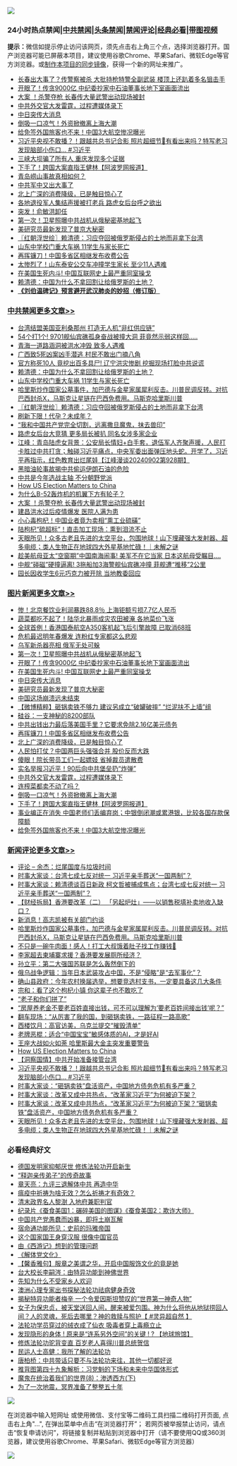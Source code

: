 ![](https://raw.githubusercontent.com/jsvpn/jsproxy/dev/64photo/fqnews-qr.jpg)

<div id="tt">
<h3>24小时热点禁闻|<a href="#%E4%B8%AD%E5%85%B1%E7%A6%81%E9%97%BB%E6%9B%B4%E5%A4%9A%E6%96%87%E7%AB%A0">中共禁闻</a>|<a href="#%E5%9B%BE%E7%89%87%E6%96%B0%E9%97%BB%E6%9B%B4%E5%A4%9A%E6%96%87%E7%AB%A0">头条禁闻</a>|<a href="#%E6%96%B0%E9%97%BB%E8%AF%84%E8%AE%BA%E6%9B%B4%E5%A4%9A%E6%96%87%E7%AB%A0">禁闻评论|<a href="#%E5%BF%85%E7%9C%8B%E7%BB%8F%E5%85%B8%E5%A5%BD%E6%96%87">经典必看</a>|<a href="https://696153.xyz/3" target="_blank">带图视频</a></h3>
<div><b>提示：</b>微信如提示停止访问该网页，须先点击右上角三个点，选择浏览器打开。国产浏览器可能已屏蔽本项目，建议使用谷歌Chrome、苹果Safari、微软Edge等官方浏览器。或<a href="%E5%88%B6%E4%BD%9Cgit%E7%A6%81%E9%97%BB%E9%95%9C%E5%83%8F.md">制作本项目的同步镜像</a>，获得一个新的网址来推广。</div>
<ul>

<li><a href="/baitai/20240903/2082947.md">长春出大事了？传警察被杀 大批持枪特警全副武装 楼顶上还趴着多名狙击手</a></li>
<li><a href="/topimagenews/20240903/2083194.md">开眼了！传贪9000亿 中纪委抄家中石油董事长地下室画面流出</a></li>
<li><a href="/cbnews/20240903/2082975.md">大案 ！杀警夺枪 长春传大量武警出动现场被封</a></li>
<li><a href="/topimagenews/20240903/2082998.md">中共外交官大发雷霆，过程遭媒体录下</a></li>
<li><a href="/topimagenews/20240903/2083115.md">中日突传大消息</a></li>
<li><a href="/topimagenews/20240903/2082996.md">倒吸一口凉气！外资掀撤离上海大潮</a></li>
<li><a href="/topimagenews/20240903/2082855.md">给免签外国旅客也不来！中国3大航空惨况曝光</a></li>
<li><a href="/comments/20240903/2082852.md">习近平央视不敢播？！跟越共总书记合影 照片超细节👀有看出来吗？特写老习发现脑部小伤口... #习近平</a></li>
<li><a href="/cnnews/20240903/2083049.md">三峡大坝骗了所有人 重庆发现多个证据</a></li>
<li><a href="/topimagenews/20240903/2082985.md">下手了！跨国大案直指王健林【阿波罗网报道】</a></li>
<li><a href="/baitai/20240903/2082923.md">青岛崂山事故真相如何？</a></li>
<li><a href="/cnnews/20240903/2083173.md">中共军中又出大事了</a></li>
<li><a href="/topimagenews/20240903/2083028.md">北上广深的消费降级，已是触目惊心了</a></li>
<li><a href="/baitai/20240903/2083251.md">各地退役军人集结声援被打老兵 路虎女后台呼之欲出</a></li>
<li><a href="/baitai/20240903/2082881.md">突发！俞敏洪卸任</a></li>
<li><a href="/topimagenews/20240903/2083230.md">第一次！卫星照曝中共战机从俄秘密基地起飞</a></li>
<li><a href="/topimagenews/20240903/2083114.md">美研究员最新发现了普京大秘密</a></li>
<li><a href="/cbnews/20240903/2083163.md">〖红朝浮世绘〗赖清德：习应夺回被俄罗斯侵占的土地而非拿下台湾</a></li>
<li><a href="/cbnews/20240903/2083195.md">山东中学校门重大车祸 11学生与家长死亡</a></li>
<li><a href="/topimagenews/20240903/2083078.md">再挥镰刀！中国多省区相继发布收费公告</a></li>
<li><a href="/baitai/20240903/2083274.md">太惨烈了！山东泰安公交车冲撞学生家长 至少11人遇难</a></li>
<li><a href="/topimagenews/20240903/2083152.md">在美国生死内斗! 中国互联网史上最严重同室操戈</a></li>
<li><a href="/cbnews/20240903/2083198.md">赖清德：中国为什么不拿回割让给俄罗斯的土地？</a></li>
<li><b><a href="/comments/20200207/1272816.md" target="_blank">《刘伯温碑记》预言避开武汉肺炎的妙招（修订版）</a></b></li>
</ul>
</div>

<div class="catlist">
<h3><a href="/cbnews/" target="_blank">中共禁闻</a><span><a href="/cbnews/" target="_blank" rel="nofollow">更多文章>></a></span></h3>
<ul>
<li><a href="/cbnews/20240903/2083357.md" target="_blank">台湾结盟美国亚利桑那州 打造无人机“非红供应链”</a></li>
<li><a href="/cbnews/20240903/2083356.md" target="_blank">54个打1个! 9701舰仙宾礁孤身奋战被撞大洞 菲竟然示弱这样回…..</a></li>
<li><a href="/cbnews/20240903/2083355.md" target="_blank">青海一道路涵洞被洪水冲毁 致多人遇难</a></li>
<li><a href="/cbnews/20240903/2083354.md" target="_blank">广西致5死凶案凶手潜逃 村民不敢出门摘八角</a></li>
<li><a href="/cbnews/20240903/2083353.md" target="_blank">官方称死10人 竟挖出百多具尸! 辽宁洪灾惨剧 挖掘现场打脸中共说谎</a></li>
<li><a href="/cbnews/20240903/2083198.md" target="_blank">赖清德：中国为什么不拿回割让给俄罗斯的土地？</a></li>
<li><a href="/cbnews/20240903/2083195.md" target="_blank">山东中学校门重大车祸 11学生与家长死亡</a></li>
<li><a href="/comments/20240903/2083174.md" target="_blank">哈里斯炒作国家公墓事件，加巴德与金星家属犀利反击。川普民调反转。对抗巴西封杀X，马斯克让星链在巴西免费用。马斯克哈里斯川普</a></li>
<li><a href="/cbnews/20240903/2083163.md" target="_blank">〖红朝浮世绘〗赖清德：习应夺回被俄罗斯侵占的土地而非拿下台湾</a></li>
<li><a href="/cbnews/20240903/2083117.md" target="_blank">刷新下限！代孕？未成年？</a></li>
<li><a href="/cbnews/20240903/2083116.md" target="_blank">“我和中国共产党完全切割，远离撒旦魔鬼，抹去兽印”</a></li>
<li><a href="/cbnews/20240903/2083080.md" target="_blank">路虎女后台大竞猜 更多局长被扒 同名女涉多家企业</a></li>
<li><a href="/cbnews/20240903/2083024.md" target="_blank">江峰：青岛陆虎女背景：公安局长情妇+白手套，退伍军人齐聚声援，人民打卡胜过中共打贪；触碰习近平痛点，中央军委出面弹压地头蛇。开学了，习近平再指示，红色教育出烂尾娃【江峰漫谈20240902第928期】</a></li>
<li><a href="/cbnews/20240903/2083000.md" target="_blank">黑暗油轮事故揭中共偷运伊朗石油的危险</a></li>
<li><a href="/cbnews/20240903/2082999.md" target="_blank">中共是今年选战主轴 不分朝野党派</a></li>
<li><a href="/comments/20240903/2082982.md" target="_blank">How US Election Matters to China</a></li>
<li><a href="/cbnews/20240903/2082976.md" target="_blank">为什么B-52轰炸机的机翼下方有轮子？</a></li>
<li><a href="/cbnews/20240903/2082975.md" target="_blank">大案 ！杀警夺枪 长春传大量武警出动现场被封</a></li>
<li><a href="/cbnews/20240903/2082974.md" target="_blank">建昌洪水过后疫情爆发 医院人满为患</a></li>
<li><a href="/cbnews/20240903/2082856.md" target="_blank">小心毒枸杞！中国业者竟为卖相“熏工业硫磺”</a></li>
<li><a href="/cbnews/20240902/2082830.md" target="_blank">陆枸杞“硫超标”！直击加工现场：熏到泪流不止</a></li>
<li><a href="/comments/20240902/2082739.md" target="_blank">天眼所见！众多古老且先进的太空平台，包围地球！山下埋藏强大发射器、超多电缆；类人生物正在地球四大外星基地忙碌！｜未解之谜</a></li>
<li><a href="/cbnews/20240902/2082723.md" target="_blank">趁美航母亚太“空窗期”中国南海闹事! 美军不在它当家 日本这航母受瞩目….</a></li>
<li><a href="/cbnews/20240902/2082722.md" target="_blank">中舰“碰磁”硬撞逼离! 3拖船加3海警舰仙宾礁冲撞 菲舰遭“推移”2公里</a></li>
<li><a href="/cbnews/20240902/2082721.md" target="_blank">园长因收学生6元巧克力被开除 当地教委回应</a></li>

</ul>
</div>
<div class="catlist">
<h3><a href="/topimagenews/" target="_blank">图片新闻</a><span><a href="/topimagenews/" target="_blank" rel="nofollow">更多文章>></a></span></h3>
<ul>
<li><a href="/topimagenews/20240903/2083431.md" target="_blank">惨！北京餐饮业利润暴跌88.8％ 上海钜额亏损7.7亿人民币</a></li>
<li><a href="/topimagenews/20240903/2083429.md" target="_blank">蔬菜都吃不起了！陆华北暴雨成灾农田被淹 各地菜价飞涨</a></li>
<li><a href="/topimagenews/20240903/2083392.md" target="_blank">全球首例！香港国泰航空A350客机起飞后引擎故障 已取消68班</a></li>
<li><a href="/topimagenews/20240903/2083391.md" target="_blank">危机最迟明年春爆发 连粉红专家都这么悲观</a></li>
<li><a href="/topimagenews/20240903/2083390.md" target="_blank">乌军新杀器亮相 俄军无处可躲</a></li>
<li><a href="/topimagenews/20240903/2083230.md" target="_blank">第一次！卫星照曝中共战机从俄秘密基地起飞</a></li>
<li><a href="/topimagenews/20240903/2083194.md" target="_blank">开眼了！传贪9000亿 中纪委抄家中石油董事长地下室画面流出</a></li>
<li><a href="/topimagenews/20240903/2083152.md" target="_blank">在美国生死内斗! 中国互联网史上最严重同室操戈</a></li>
<li><a href="/topimagenews/20240903/2083115.md" target="_blank">中日突传大消息</a></li>
<li><a href="/topimagenews/20240903/2083114.md" target="_blank">美研究员最新发现了普京大秘密</a></li>
<li><a href="/topimagenews/20240903/2083113.md" target="_blank">中国这场崩溃远未结束</a></li>
<li><a href="/topimagenews/20240903/2083112.md" target="_blank">【微博精粹】砸锅卖铁不够力 建议另成立“破罐破摔” “烂泥扶不上墙”组</a></li>
<li><a href="/topimagenews/20240903/2083111.md" target="_blank">硅谷：一支神秘的8200部队</a></li>
<li><a href="/topimagenews/20240903/2083079.md" target="_blank">中共出钱出力最后落美国手里？它要求免除2.16亿美元债务</a></li>
<li><a href="/topimagenews/20240903/2083078.md" target="_blank">再挥镰刀！中国多省区相继发布收费公告</a></li>
<li><a href="/topimagenews/20240903/2083028.md" target="_blank">北上广深的消费降级，已是触目惊心了</a></li>
<li><a href="/topimagenews/20240903/2083027.md" target="_blank">人民怕打仗？中国两巨头强强合并 股价反而大跌</a></li>
<li><a href="/topimagenews/20240903/2083026.md" target="_blank">傻眼！院长带员工们一起嫖妓 省掉裁员遣散费</a></li>
<li><a href="/topimagenews/20240903/2083025.md" target="_blank">实名举报习近平！90后向中共堡垒扔“炸弹”</a></li>
<li><a href="/topimagenews/20240903/2082998.md" target="_blank">中共外交官大发雷霆，过程遭媒体录下</a></li>
<li><a href="/topimagenews/20240903/2082997.md" target="_blank">连榨菜都卖不动了吗？</a></li>
<li><a href="/topimagenews/20240903/2082996.md" target="_blank">倒吸一口凉气！外资掀撤离上海大潮</a></li>
<li><a href="/topimagenews/20240903/2082985.md" target="_blank">下手了！跨国大案直指王健林【阿波罗网报道】</a></li>
<li><a href="/topimagenews/20240903/2082973.md" target="_blank">事业编正在消失 中国老师们丢编弃岗；中银倒闭潮或累港银，比较各国存款保障额</a></li>
<li><a href="/topimagenews/20240903/2082855.md" target="_blank">给免签外国旅客也不来！中国3大航空惨况曝光</a></li>

</ul>
</div>
<div class="catlist">
<h3><a href="/comments/" target="_blank">新闻评论</a><span><a href="/comments/" target="_blank" rel="nofollow">更多文章>></a></span></h3>
<ul>
<li><a href="/comments/20240903/2083434.md" target="_blank">评论 &#8211; 余杰：烂尾国度与垃圾时间</a></li>
<li><a href="/comments/20240903/2083401.md" target="_blank">时事大家谈：台湾七成七反对统一 习近平亲手葬送“一国两制”？</a></li>
<li><a href="/comments/20240903/2083400.md" target="_blank">时事大家谈：赖清德谈百日新政 柯文哲被捕成焦点；台湾七成七反对统一 习近平亲手葬送“一国两制”？</a></li>
<li><a href="/comments/20240903/2083367.md" target="_blank">【财经拆局】香港要改革（二） 「另起炉灶」——以销售税填补卖地收入缺口？</a></li>
<li><a href="/comments/20240903/2083338.md" target="_blank">新消息！高志凯被有关部门约谈</a></li>
<li><a href="/comments/20240903/2083174.md" target="_blank">哈里斯炒作国家公墓事件，加巴德与金星家属犀利反击。川普民调反转。对抗巴西封杀X，马斯克让星链在巴西免费用。马斯克哈里斯川普</a></li>
<li><a href="/comments/20240903/2083110.md" target="_blank">不只是一碗牛肉面！感人！打工大叔饿着肚子找工作赚钱🥺</a></li>
<li><a href="/comments/20240903/2083085.md" target="_blank">李家超去柬埔寨求援？香港要发展厕所经济？</a></li>
<li><a href="/comments/20240903/2083082.md" target="_blank">孙立平：第二大强国苏联是怎么轰然倒下的</a></li>
<li><a href="/comments/20240903/2083043.md" target="_blank">俄乌战争逻辑：当年日本武装攻占中国，不是“侵略”是“去军事化”？</a></li>
<li><a href="/comments/20240903/2083042.md" target="_blank">确山县政府：今年农村换届选举，想要竞选村支书，一定要具备这几大条件</a></li>
<li><a href="/comments/20240903/2083041.md" target="_blank">宗和：看了这个枸杞小镇 你这辈子也不敢吃了</a></li>
<li><a href="/comments/20240903/2083040.md" target="_blank">“老子和你们拼了”</a></li>
<li><a href="/comments/20240903/2083039.md" target="_blank">“房屋养老金不要老百姓直接出钱，可不可以理解为‘要老百姓间接出钱’呢？”</a></li>
<li><a href="/comments/20240903/2083038.md" target="_blank">翻车现场：“从厉害了我的国，到砸锅卖铁，一路征程一路高歌”</a></li>
<li><a href="/comments/20240903/2083037.md" target="_blank">西楼饮月：高官访美，乌克兰提交“摧毁清单”</a></li>
<li><a href="/comments/20240903/2083035.md" target="_blank">老牌恶棍：适合“中国宝宝”敏感体质的AI，才是好AI</a></li>
<li><a href="/comments/20240903/2083003.md" target="_blank">王座大战如火如荼 哈里斯最大金主突发重要警告</a></li>
<li><a href="/comments/20240903/2082982.md" target="_blank">How US Election Matters to China</a></li>
<li><a href="/comments/20240903/2082858.md" target="_blank">【洞察国情】中共开始准备接管台湾</a></li>
<li><a href="/comments/20240903/2082852.md" target="_blank">习近平央视不敢播？！跟越共总书记合影 照片超细节👀有看出来吗？特写老习发现脑部小伤口&#8230; #习近平</a></li>
<li><a href="/comments/20240902/2082839.md" target="_blank">时事大家谈：“砸锅卖铁”盘活资产，中国地方债务危机有多严重？</a></li>
<li><a href="/comments/20240902/2082838.md" target="_blank">时事大家谈：改革又成中共热点，“改革家习近平”为何被迫下架？</a></li>
<li><a href="/comments/20240902/2082800.md" target="_blank">时事大家谈：改革又成中共热点，“改革家习近平”为何被迫下架？“砸锅卖铁”盘活资产，中国地方债务危机有多严重？</a></li>
<li><a href="/comments/20240902/2082739.md" target="_blank">天眼所见！众多古老且先进的太空平台，包围地球！山下埋藏强大发射器、超多电缆；类人生物正在地球四大外星基地忙碌！｜未解之谜</a></li>

</ul>
</div>

<div class="catlist">
<h3>必看经典好文</h3>
<ul>
<li><a href="/comments/20200722/1364497.md" target="_blank">德国发明家抑郁厌世 修炼法轮功开启新生</a></li>
<li><a href="/tculture/20121214/86862.md" target="_blank">“释迦亲传弟子”的传奇故事</a></li>
<li><a href="/comments/20131119/1029445.md" target="_blank">章天亮：九评三退解体中共 再造中华</a></li>
<li><a href="/comments/20200502/1322275.md" target="_blank">瘟疫中祈祷为啥无效？怎么祈祷才有奇效？</a></li>
<li><a href="/ccpdope/20220508/1730036.md" target="_blank">清末政界名人黎澍 入地府兼职判官</a></li>
<li><a href="/comments/20210123/1473011.md" target="_blank">纪录片《蚕食美国1：碾碎美国的图谋》《蚕食美国2：欺诈大师》</a></li>
<li><a href="/comments/20220831/1778527.md" target="_blank">中国共产党愚蠢而凶暴，即将土崩瓦解</a></li>
<li><a href="/cbnews/20180711/970353.md" target="_blank">宿命通功能所见：史前的玛雅帝国</a></li>
<li><a href="/bannedvideo/20220606/1742248.md" target="_blank">这个国家国王身穿汉服 很像中国官员</a></li>
<li><a href="/cbnews/20211017/1639767.md" target="_blank">由《西游记》想到的管理问题</a></li>
<li><a href="/bookwiki/20130610/138400.md" target="_blank">《解体党文化》</a></li>
<li><a href="/bannedvideo/20201203/1441331.md" target="_blank">【馨香雅句】服章之美谓之华，开启中国服饰文化的竟是她</a></li>
<li><a href="/aomi/life/20141109/310549.md" target="_blank">台大校长李嗣涔：由特异功能到神佛世界</a></li>
<li><a href="/comments/20200620/1346848.md" target="_blank">先知为什么不受家乡人欢迎</a></li>
<li><a href="/comments/20230226/1853388.md" target="_blank">澳洲心理专家出书探秘法轮功祛病健身奇效</a></li>
<li><a href="/cnnews/20210317/1506463.md" target="_blank">揭秘特异功能者梅辛 一个令爱因斯坦赞叹的“世界第一神奇人物”</a></li>
<li><a href="/comments/20211012/1636544.md" target="_blank">女子为保忠贞，被天堂送回人间，醒来被爱包围。神为什么将他从地狱捞回人间？人的灵魂，死后去哪里？神的救赎与照护【 #灵异超自然 】</a></li>
<li><a href="/comments/20210317/1506773.md" target="_blank">法轮功学员穿过的绒衣成了仙衣 吸毒者穿上毒瘾立止</a></li>
<li><a href="/bannedvideo/20220611/1744386.md" target="_blank">发现隐形的身体 ! 原来是“连系另外空间”的关键 ! ? 【地球旅馆】</a></li>
<li><a href="/comments/20210720/1502969.md" target="_blank">修炼法轮功驼背变直 百岁老人喜得川普总统贺信</a></li>
<li><a href="/ccpdope/20200729/1369047.md" target="_blank">民运人士高健：我所了解的法轮功</a></li>
<li><a href="/comments/20240320/2015021.md" target="_blank">唐柏桥：中共带话只要不与法轮功来往，其他一切都好说</a></li>
<li><a href="/tculture/20240109/1985462.md" target="_blank">推背图第四十九象解析：习党魁的下场和未来中华国体形式</a></li>
<li><a href="/topimagenews/20180527/948714.md" target="_blank">魔鬼在统治着我们的世界(8)：渗透西方(下)</a></li>
<li><a href="/cbnews/20200309/948043.md" target="_blank">为了一次地震，冥界准备了整整五十年</a></li>

</ul>
</div>

![](https://raw.githubusercontent.com/jsvpn/jsproxy/dev/64photo/fqnews-qr.jpg)

在浏览器中输入短网址 或使用微信、支付宝等二维码工具扫描二维码打开页面, 点击右上角"...", 在弹出菜单中点击“在浏览器打开”； 若网页被举报禁止访问，请点击“恢复申请访问”，将链接复制并粘贴到浏览器中打开（请不要使用QQ或360浏览器，建议使用谷歌Chrome、苹果Safari、微软Edge等官方浏览器）

![](https://raw.githubusercontent.com/jsvpn/jsproxy/dev/64photo/wx.jpg)